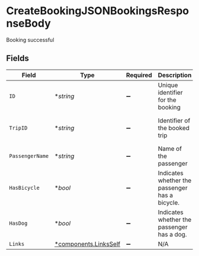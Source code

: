 # CreateBookingJSONBookingsResponseBody

Booking successful


## Fields

| Field                                                         | Type                                                          | Required                                                      | Description                                                   | Example                                                       |
| ------------------------------------------------------------- | ------------------------------------------------------------- | ------------------------------------------------------------- | ------------------------------------------------------------- | ------------------------------------------------------------- |
| `ID`                                                          | **string*                                                     | :heavy_minus_sign:                                            | Unique identifier for the booking                             | 3f3e3e1-c824-4d63-b37a-d8d698862f1d                           |
| `TripID`                                                      | **string*                                                     | :heavy_minus_sign:                                            | Identifier of the booked trip                                 | 4f4e4e1-c824-4d63-b37a-d8d698862f1d                           |
| `PassengerName`                                               | **string*                                                     | :heavy_minus_sign:                                            | Name of the passenger                                         | John Doe                                                      |
| `HasBicycle`                                                  | **bool*                                                       | :heavy_minus_sign:                                            | Indicates whether the passenger has a bicycle.                |                                                               |
| `HasDog`                                                      | **bool*                                                       | :heavy_minus_sign:                                            | Indicates whether the passenger has a dog.                    |                                                               |
| `Links`                                                       | [*components.LinksSelf](../../models/components/linksself.md) | :heavy_minus_sign:                                            | N/A                                                           |                                                               |